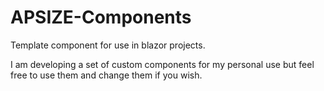 # APSIZE-Components
Template component for use in blazor projects.

I am developing a set of custom components for my personal use but feel free to use them and change them if you wish.
